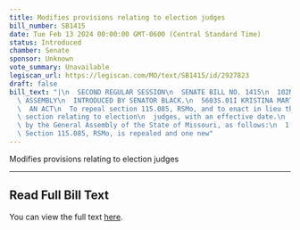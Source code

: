 ```yaml
---
title: Modifies provisions relating to election judges
bill_number: SB1415
date: Tue Feb 13 2024 00:00:00 GMT-0600 (Central Standard Time)
status: Introduced
chamber: Senate
sponsor: Unknown
vote_summary: Unavailable
legiscan_url: https://legiscan.com/MO/text/SB1415/id/2927823
draft: false
bill_text: "|\n  SECOND REGULAR SESSION\n  SENATE BILL NO. 1415\n  102ND GENERA L\
  \ ASSEMBLY\n  INTRODUCED BY SENATOR BLACK.\n  5603S.01I KRISTINA MARTIN, Secretary\n\
  \  AN ACT\n  To repeal section 115.085, RSMo, and to enact in lieu thereof one new\
  \ section relating to election\n  judges, with an effective date.\n  Be it enacted\
  \ by the General Assembly of the State of Missouri, as follows:\n  1 Section A.\
  \ Section 115.085, RSMo, is repealed and one new"
---
```

Modifies provisions relating to election judges

---

## Read Full Bill Text

You can view the full text [here](https://legiscan.com/MO/text/SB1415/id/2927823).
